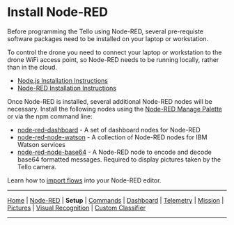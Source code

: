 # Install Node-RED

Before programming the Tello using Node-RED, several pre-requiste software packages need to be installed on your laptop or workstation.  

To control the drone you need to connect your laptop or workstation to the drone WiFi access point, so Node-RED needs to be running locally, rather than in the cloud.

- [Node.js Installation Instructions](https://nodejs.org/en/download/)
- [Node-RED Installation Instructions](https://nodered.org/docs/getting-started/installation)

Once Node-RED is installed, several additional Node-RED nodes will be necessary. Install the following nodes using the [Node-RED Manage Palette](https://github.com/binnes/esp8266Workshop/blob/master/en/part3/NODERED.md#step-3---how-to-install-additional-node-red-nodes) or via the npm command line:

- [node-red-dashboard](https://flows.nodered.org/node/node-red-dashboard) - A set of dashboard nodes for Node-RED
- [node-red-node-watson](https://flows.nodered.org/node/node-red-node-watson) - A collection of Node-RED nodes for IBM Watson services
- [node-red-node-base64](https://flows.nodered.org/node/node-red-node-base64) - A Node-RED node to encode and decode base64 formatted messages. Required to display pictures taken by the Tello camera.

Learn how to [import flows](https://github.com/binnes/esp8266Workshop/blob/master/en/part3/NODERED.md#step-4---how-to-import-a-prebuilt-flow-from-github)
into your Node-RED editor.

---

[Home](/README.md) | [Node-RED](/docs/PART1.md) | **Setup** | [Commands](/docs/PART3.md) | [Dashboard](/docs/PART4.md) | [Telemetry](/docs/PART5.md) | [Mission](/docs/PART6.md) | [Pictures](/docs/PART7.md) | [Visual Recognition](/docs/PART8.md) | [Custom Classifier](/docs/PART9.md)

---
